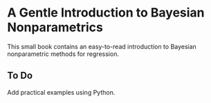 # A Gentle Introduction to Bayesian Nonparametrics
This small book contains an easy-to-read introduction to Bayesian nonparametric methods for regression.

## To Do
Add practical examples using Python.
 
